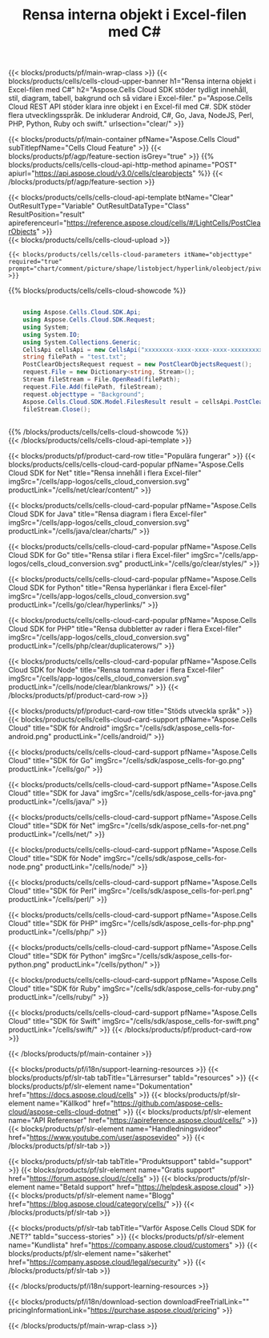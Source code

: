 ﻿---
title:  Rensa interna objekt i Excel-filen med C#
description:  Aspose.Cells Cloud REST API stöder klara inre objekt i en Excel-fil med C#. SDK stöder flera utvecklingsspråk. De inkluderar Android, C#, Go, Java, NodeJS, Perl, PHP, Python, Ruby och swift.
---
{{< blocks/products/pf/main-wrap-class >}}
{{< blocks/products/cells/cells-cloud-upper-banner h1="Rensa interna objekt i Excel-filen med C#" h2="Aspose.Cells Cloud SDK stöder tydligt innehåll, stil, diagram, tabell, bakgrund och så vidare i Excel-filer." p="Aspose.Cells Cloud REST API stöder klara inre objekt i en Excel-fil med C#. SDK stöder flera utvecklingsspråk. De inkluderar Android, C#, Go, Java, NodeJS, Perl, PHP, Python, Ruby och swift." urlsection="clear/" >}}

{{< blocks/products/pf/main-container pfName="Aspose.Cells Cloud" subTitlepfName="Cells Cloud Feature" >}}
{{< blocks/products/pf/agp/feature-section isGrey="true" >}}
{{% blocks/products/cells/cells-cloud-api-http-method apiname="POST" apiurl="https://api.aspose.cloud/v3.0/cells/clearobjects" %}}
{{< /blocks/products/pf/agp/feature-section >}}

{{< blocks/products/cells/cells-cloud-api-template btName="Clear" OutResultType="Variable" OutResultDataType="Class" ResultPosition="result" apireferenceurl="https://reference.aspose.cloud/cells/#/LightCells/PostClearObjects" >}}  
{{< blocks/products/cells/cells-cloud-upload >}}  
 
	{{< blocks/products/cells/cells-cloud-parameters itName="objecttype" required="true" prompt="chart/comment/picture/shape/listobject/hyperlink/oleobject/pivottable/validation/Background" >}}
{{% blocks/products/cells/cells-cloud-showcode %}}  
                
```cs

	using Aspose.Cells.Cloud.SDK.Api;
	using Aspose.Cells.Cloud.SDK.Request;
	using System;
	using System.IO;
	using System.Collections.Generic;
	CellsApi cellsApi = new CellsApi("xxxxxxxx-xxxx-xxxx-xxxx-xxxxxxxxxxxx", "xxxxxxxxxxxxxxxxxxxxxxxxxxxxxxxx");
	string filePath = "test.txt";
	PostClearObjectsRequest request = new PostClearObjectsRequest();
	request.File = new Dictionary<string, Stream>();
	Stream fileStream = File.OpenRead(filePath);
	request.File.Add(filePath, fileStream);
    request.objecttype = "Background";
	Aspose.Cells.Cloud.SDK.Model.FilesResult result = cellsApi.PostClearObjects(request);
	fileStream.Close();    
	    
```     
{{% /blocks/products/cells/cells-cloud-showcode %}}      
{{< /blocks/products/cells/cells-cloud-api-template >}}  


{{< blocks/products/pf/product-card-row title="Populära fungerar" >}}
{{< blocks/products/cells/cells-cloud-card-popular pfName="Aspose.Cells Cloud SDK for Net" title="Rensa innehåll i flera Excel-filer" imgSrc="/cells/app-logos/cells_cloud_conversion.svg" productLink="/cells/net/clear/content/" >}}

{{< blocks/products/cells/cells-cloud-card-popular pfName="Aspose.Cells Cloud SDK for Java" title="Rensa diagram i flera Excel-filer" imgSrc="/cells/app-logos/cells_cloud_conversion.svg" productLink="/cells/java/clear/charts/" >}}

{{< blocks/products/cells/cells-cloud-card-popular pfName="Aspose.Cells Cloud SDK for Go" title="Rensa stilar i flera Excel-filer" imgSrc="/cells/app-logos/cells_cloud_conversion.svg" productLink="/cells/go/clear/styles/" >}}

{{< blocks/products/cells/cells-cloud-card-popular pfName="Aspose.Cells Cloud SDK for Python" title="Rensa hyperlänkar i flera Excel-filer" imgSrc="/cells/app-logos/cells_cloud_conversion.svg" productLink="/cells/go/clear/hyperlinks/" >}}

{{< blocks/products/cells/cells-cloud-card-popular pfName="Aspose.Cells Cloud SDK for PHP" title="Rensa dubbletter av rader i flera Excel-filer" imgSrc="/cells/app-logos/cells_cloud_conversion.svg" productLink="/cells/php/clear/duplicaterows/" >}}

{{< blocks/products/cells/cells-cloud-card-popular pfName="Aspose.Cells Cloud SDK for Node" title="Rensa tomma rader i flera Excel-filer" imgSrc="/cells/app-logos/cells_cloud_conversion.svg" productLink="/cells/node/clear/blankrows/" >}}
{{< /blocks/products/pf/product-card-row >}}

{{< blocks/products/pf/product-card-row title="Stöds utveckla språk" >}}
{{< blocks/products/cells/cells-cloud-card-support pfName="Aspose.Cells Cloud" title="SDK för Android" imgSrc="/cells/sdk/aspose_cells-for-android.png" productLink="/cells/android/" >}}

{{< blocks/products/cells/cells-cloud-card-support pfName="Aspose.Cells Cloud" title="SDK för Go" imgSrc="/cells/sdk/aspose_cells-for-go.png" productLink="/cells/go/" >}}

{{< blocks/products/cells/cells-cloud-card-support pfName="Aspose.Cells Cloud" title="SDK for Java" imgSrc="/cells/sdk/aspose_cells-for-java.png" productLink="/cells/java/" >}}

{{< blocks/products/cells/cells-cloud-card-support pfName="Aspose.Cells Cloud" title="SDK för Net" imgSrc="/cells/sdk/aspose_cells-for-net.png" productLink="/cells/net/" >}}

{{< blocks/products/cells/cells-cloud-card-support pfName="Aspose.Cells Cloud" title="SDK för Node" imgSrc="/cells/sdk/aspose_cells-for-node.png" productLink="/cells/node/" >}}

{{< blocks/products/cells/cells-cloud-card-support pfName="Aspose.Cells Cloud" title="SDK för Perl" imgSrc="/cells/sdk/aspose_cells-for-perl.png" productLink="/cells/perl/" >}}

{{< blocks/products/cells/cells-cloud-card-support pfName="Aspose.Cells Cloud" title="SDK för PHP" imgSrc="/cells/sdk/aspose_cells-for-php.png" productLink="/cells/php/" >}}

{{< blocks/products/cells/cells-cloud-card-support pfName="Aspose.Cells Cloud" title="SDK för Python" imgSrc="/cells/sdk/aspose_cells-for-python.png" productLink="/cells/python/" >}}

{{< blocks/products/cells/cells-cloud-card-support pfName="Aspose.Cells Cloud" title="SDK för Ruby" imgSrc="/cells/sdk/aspose_cells-for-ruby.png" productLink="/cells/ruby/" >}}

{{< blocks/products/cells/cells-cloud-card-support pfName="Aspose.Cells Cloud" title="SDK för Swift" imgSrc="/cells/sdk/aspose_cells-for-swift.png" productLink="/cells/swift/" >}}
{{< /blocks/products/pf/product-card-row >}}


{{< /blocks/products/pf/main-container >}}

{{< blocks/products/pf/i18n/support-learning-resources >}}
{{< blocks/products/pf/slr-tab tabTitle="Lärresurser" tabId="resources" >}}
{{< blocks/products/pf/slr-element name="Dokumentation" href="https://docs.aspose.cloud/cells" >}}
{{< blocks/products/pf/slr-element name="Källkod" href="https://github.com/aspose-cells-cloud/aspose-cells-cloud-dotnet" >}}
{{< blocks/products/pf/slr-element name="API Referenser" href="https://apireference.aspose.cloud/cells/" >}}
{{< blocks/products/pf/slr-element name="Handledningsvideor" href="https://www.youtube.com/user/asposevideo" >}}
{{< /blocks/products/pf/slr-tab >}}

{{< blocks/products/pf/slr-tab tabTitle="Produktsupport" tabId="support" >}}
{{< blocks/products/pf/slr-element name="Gratis support" href="https://forum.aspose.cloud/c/cells" >}}
{{< blocks/products/pf/slr-element name="Betald support" href="https://helpdesk.aspose.cloud" >}}
{{< blocks/products/pf/slr-element name="Blogg" href="https://blog.aspose.cloud/category/cells/" >}}
{{< /blocks/products/pf/slr-tab >}}

{{< blocks/products/pf/slr-tab tabTitle="Varför Aspose.Cells Cloud SDK for .NET?" tabId="success-stories" >}}
{{< blocks/products/pf/slr-element name="Kundlista" href="https://company.aspose.cloud/customers" >}}
{{< blocks/products/pf/slr-element name="säkerhet" href="https://company.aspose.cloud/legal/security" >}}
{{< /blocks/products/pf/slr-tab >}}

{{< /blocks/products/pf/i18n/support-learning-resources >}}

{{< blocks/products/pf/i18n/download-section downloadFreeTrialLink="" pricingInformationLink="https://purchase.aspose.cloud/pricing" >}}

{{< /blocks/products/pf/main-wrap-class >}}
